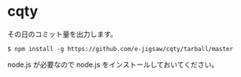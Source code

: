 cqty
====

その日のコミット量を出力します。

```
$ npm install -g https://github.com/e-jigsaw/cqty/tarball/master
```

node.js が必要なので node.js をインストールしておいてください。
